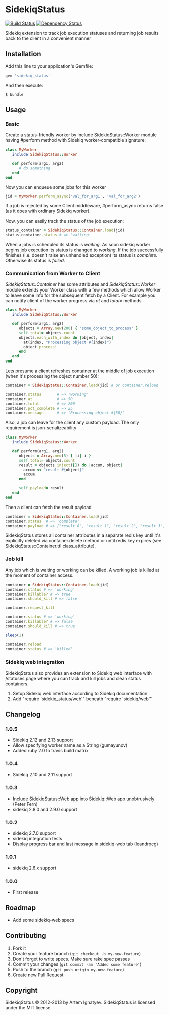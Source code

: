 # SidekiqStatus

[![Build Status](https://secure.travis-ci.org/cryo28/sidekiq_status.png)](http://travis-ci.org/cryo28/sidekiq_status)
[![Dependency Status](https://gemnasium.com/cryo28/sidekiq_status.png)](https://gemnasium.com/cryo28/sidekiq_status)

Sidekiq extension to track job execution statuses and returning job results back to the client in a convenient manner

## Installation

Add this line to your application's Gemfile:

```ruby
gem 'sidekiq_status'
```

And then execute:

    $ bundle

## Usage

### Basic

Create a status-friendly worker by include SidekiqStatus::Worker module having #perform method with Sidekiq worker-compatible signature:

```ruby
class MyWorker
   include SidekiqStatus::Worker

   def perform(arg1, arg2)
      # do something
   end
end
```

Now you can enqueue some jobs for this worker

```ruby
jid = MyWorker.perform_async('val_for_arg1', 'val_for_arg2')
```

If a job is rejected by some Client middleware, #perform_async returns false (as it does with ordinary Sidekiq worker).

Now, you can easily track the status of the job execution:

```ruby
status_container = SidekiqStatus::Container.load(jid)
status_container.status # => 'waiting'
```

When a jobs is scheduled its status is *waiting*. As soon sidekiq worker begins job execution its status is changed to *working*.
If the job successfully finishes (i.e. doesn't raise an unhandled exception) its status is *complete*. Otherwise its status is *failed*.

### Communication from Worker to Client

*SidekiqStatus::Container* has some attributes and *SidekiqStatus::Worker* module extends your Worker class with a few methods which allow Worker to leave
some info for the subsequent fetch by a Client. For example you can notify client of the worker progress via *at* and *total=* methods

```ruby
class MyWorker
   include SidekiqStatus::Worker

   def perform(arg1, arg2)
      objects = Array.new(200) { 'some_object_to_process' }
      self.total= objects.count
      objects.each_with_index do |object, index|
        at(index, "Processing object #{index}")
        object.process!
      end
   end
end
```

Lets presume a client refreshes container at the middle of job execution (when it's processing the object number 50):

```ruby
container = SidekiqStatus::Container.load(jid) # or container.reload

container.status       # => 'working'
container.at           # => 50
container.total        # => 200
container.pct_complete # => 25
container.message      # => 'Processing object #{50}'
```

Also, a job can leave for the client any custom payload. The only requirement is json-serializeability

```ruby
class MyWorker
   include SidekiqStatus::Worker

   def perform(arg1, arg2)
      objects = Array.new(5) { |i| i }
      self.total= objects.count
      result = objects.inject([]) do |accum, object|
        accum << "result #{object}"
        accum
      end

      self.payload= result
   end
end
```


Then a client can fetch the result payload

```ruby
container = SidekiqStatus::Container.load(jid)
container.status  # => 'complete'
container.payload # => ["result 0", "result 1", "result 2", "result 3", "result 4"]
```

SidekiqStatus stores all container attributes in a separate redis key until it's explicitly deleted via container.delete method
or until redis key expires (see SidekiqStatus::Container.ttl class_attribute).

### Job kill

Any job which is waiting or working can be killed. A working job is killed at the moment of container access.

```ruby
container = SidekiqStatus::Container.load(jid)
container.status # => 'working'
container.killable? # => true
container.should_kill # => false

container.request_kill

container.status # => 'working'
container.killable? # => false
container.should_kill # => true

sleep(1)

container.reload
container.status # => 'killed'
```

### Sidekiq web integration

SidekiqStatus also provides an extension to Sidekiq web interface with /statuses page where you can track and kill jobs
and clean status containers.

   1. Setup Sidekiq web interface according to Sidekiq documentation
   2. Add "require 'sidekiq_status/web'" beneath "require 'sidekiq/web'"

## Changelog

### 1.0.5

   * Sidekiq 2.12 and 2.13 support
   * Allow specifying worker name as a String (gumayunov)
   * Added ruby 2.0 to travis build matrix

### 1.0.4

   * Sidekiq 2.10 and 2.11 support  

### 1.0.3

   * Include SidekiqStatus::Web app into Sidekiq::Web app unobtrusively (Peter Fern)
   * sidekiq 2.8.0 and 2.9.0 support

### 1.0.2

   * sidekiq 2.7.0 support
   * sidekiq integration tests
   * Display progress bar and last message in sidekiq-web tab (leandrocg)
 
### 1.0.1

   * sidekiq 2.6.x support

### 1.0.0

   * First release

## Roadmap

   * Add some sidekiq-web specs



## Contributing

1. Fork it
2. Create your feature branch (`git checkout -b my-new-feature`)
3. Don't forget to write specs. Make sure rake spec passes
4. Commit your changes (`git commit -am 'Added some feature'`)
5. Push to the branch (`git push origin my-new-feature`)
6. Create new Pull Request

## Copyright

SidekiqStatus © 2012-2013 by Artem Ignatyev. SidekiqStatus is licensed under the MIT license

